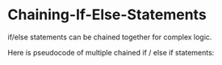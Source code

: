 # Chaining-If-Else-Statements

if/else statements can be chained together for complex logic.

Here is pseudocode of multiple chained if / else if statements:

